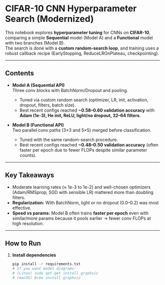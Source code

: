 # CIFAR-10 CNN Hyperparameter Search (Modernized)

This notebook explores **hyperparameter tuning** for CNNs on **CIFAR-10**, comparing a simple **Sequential** model (Model A) and a **Functional** model with two branches (Model B).  
The search is done with a **custom random-search loop**, and training uses a robust callback recipe (EarlyStopping, ReduceLROnPlateau, checkpointing).

---

## Contents

- **Model A (Sequential API)**  
  Three conv blocks with BatchNorm/Dropout and pooling.  
  - Tuned via custom random search (optimizer, LR, init, activation, dropout, filters, batch size).  
  - Best recent configs reached **~0.58–0.60 validation accuracy** with **Adam (1e-3), He init, ReLU, light/no dropout, 32–64 filters**.

- **Model B (Functional API)**  
  Two parallel conv paths (3×3 and 5×5) merged before classification.  
  - Tuned with the same random-search procedure.  
  - Best recent configs reached **~0.48–0.50 validation accuracy** (often faster per epoch due to fewer FLOPs despite similar parameter counts).

---

## Key Takeaways

- Moderate learning rates (≈ 1e-3 to 1e-2) and well-chosen optimizers (Adam/RMSprop; SGD with sensible LR) mattered more than doubling filters.  
- **Regularization:** With BatchNorm, light or no dropout (0.0–0.2) was most effective.  
- **Speed vs params:** Model B often trains **faster per epoch** even with similar/more params because it pools earlier → fewer conv FLOPs at high resolution.

---

## How to Run

1. **Install dependencies**
   ```bash
   pip install -r requirements.txt
   # If you want model diagrams:
   # (Linux) sudo apt-get install graphviz
   # (macOS) brew install graphviz
